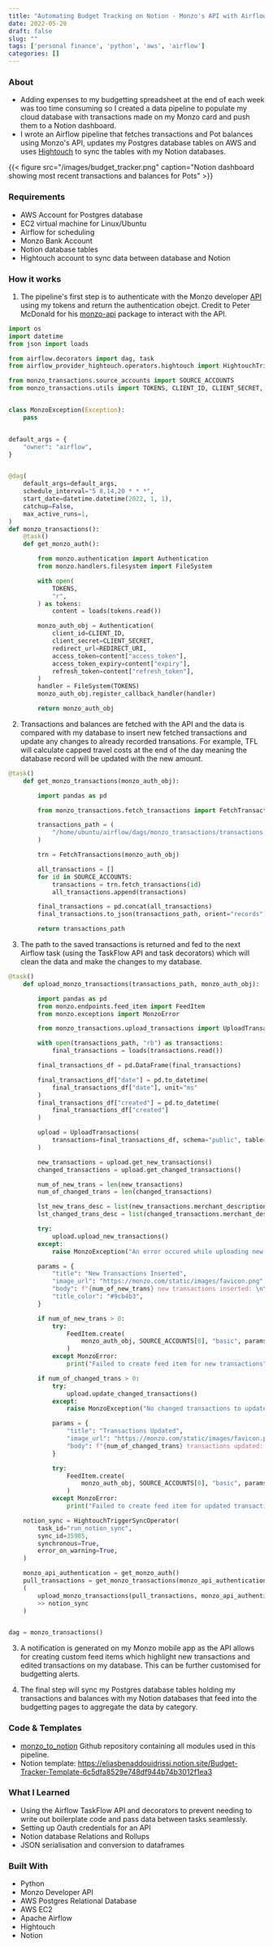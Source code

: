 ```yaml
---
title: "Automating Budget Tracking on Notion - Monzo's API with Airflow"
date: 2022-05-20
draft: false
slug: ""
tags: ['personal finance', 'python', 'aws', 'airflow']
categories: []
---
```


### About

- Adding expenses to my budgetting spreadsheet at the end of each week was too time consuming so I created a data pipeline to populate my cloud database with transactions made on my Monzo card and push them to a Notion dashboard. 
- I wrote an Airflow pipeline that fetches transactions and Pot balances using Monzo's API, updates my Postgres database tables on AWS and uses [Hightouch](https://hightouch.io/) to sync the tables with my Notion databases.


{{< figure src="/images/budget_tracker.png" caption="Notion dashboard showing most recent transactions and balances for Pots" >}}

### Requirements

- AWS Account for Postgres database 
- EC2 virtual machine for Linux/Ubuntu
- Airflow for scheduling
- Monzo Bank Account 
- Notion database tables 
- Hightouch account to sync data between database and Notion

### How it works

1) The pipeline's first step is to authenticate with the Monzo developer [API](https://developers.monzo.com) using my tokens and return the authentication obejct. Credit to Peter McDonald for his [monzo-api](https://github.com/petermcd/monzo-api) package to interact with the API.

```python
import os
import datetime
from json import loads

from airflow.decorators import dag, task
from airflow_provider_hightouch.operators.hightouch import HightouchTriggerSyncOperator

from monzo_transactions.source_accounts import SOURCE_ACCOUNTS
from monzo_transactions.utils import TOKENS, CLIENT_ID, CLIENT_SECRET, REDIRECT_URI


class MonzoException(Exception):
    pass


default_args = {
    "owner": "airflow",
}


@dag(
    default_args=default_args,
    schedule_interval="5 8,14,20 * * *",
    start_date=datetime.datetime(2022, 1, 1),
    catchup=False,
    max_active_runs=1,
)
def monzo_transactions():
    @task()
    def get_monzo_auth():

        from monzo.authentication import Authentication
        from monzo.handlers.filesystem import FileSystem

        with open(
            TOKENS,
            "r",
        ) as tokens:
            content = loads(tokens.read())

        monzo_auth_obj = Authentication(
            client_id=CLIENT_ID,
            client_secret=CLIENT_SECRET,
            redirect_url=REDIRECT_URI,
            access_token=content["access_token"],
            access_token_expiry=content["expiry"],
            refresh_token=content["refresh_token"],
        )
        handler = FileSystem(TOKENS)
        monzo_auth_obj.register_callback_handler(handler)

        return monzo_auth_obj
```


2) Transactions and balances are fetched with the API and the data is compared with my database to insert new fetched transactions and update any changes to already recorded transations. For example, TFL will calculate capped travel costs at the end of the day meaning the database record will be updated with the new amount.

```python
@task()
    def get_monzo_transactions(monzo_auth_obj):

        import pandas as pd

        from monzo_transactions.fetch_transactions import FetchTransactions

        transactions_path = (
            "/home/ubuntu/airflow/dags/monzo_transactions/transactions.json"
        )

        trn = FetchTransactions(monzo_auth_obj)

        all_transactions = []
        for id in SOURCE_ACCOUNTS:
            transactions = trn.fetch_transactions(id)
            all_transactions.append(transactions)

        final_transactions = pd.concat(all_transactions)
        final_transactions.to_json(transactions_path, orient="records")

        return transactions_path
```

3) The path to the saved transactions is returned and fed to the next Airflow task (using the TaskFlow API and task decorators) which will clean the data and make the changes to my database. 

```python
@task()
    def upload_monzo_transactions(transactions_path, monzo_auth_obj):

        import pandas as pd
        from monzo.endpoints.feed_item import FeedItem
        from monzo.exceptions import MonzoError

        from monzo_transactions.upload_transactions import UploadTransactions

        with open(transactions_path, "rb") as transactions:
            final_transactions = loads(transactions.read())

        final_transactions_df = pd.DataFrame(final_transactions)

        final_transactions_df["date"] = pd.to_datetime(
            final_transactions_df["date"], unit="ms"
        )
        final_transactions_df["created"] = pd.to_datetime(
            final_transactions_df["created"]
        )

        upload = UploadTransactions(
            transactions=final_transactions_df, schema="public", table="transactions"
        )

        new_transactions = upload.get_new_transactions()
        changed_transactions = upload.get_changed_transactions()

        num_of_new_trans = len(new_transactions)
        num_of_changed_trans = len(changed_transactions)

        lst_new_trans_desc = list(new_transactions.merchant_description)
        lst_changed_trans_desc = list(changed_transactions.merchant_description)

        try:
            upload.upload_new_transactions()
        except:
            raise MonzoException("An error occured while uploading new transactions")

        params = {
            "title": "New Transactions Inserted",
            "image_url": "https://monzo.com/static/images/favicon.png",
            "body": f"{num_of_new_trans} new transactions inserted: \n\n {str(lst_new_trans_desc).replace('[', '').replace(']', '')}",
            "title_color": "#9cb4b3",
        }

        if num_of_new_trans > 0:
            try:
                FeedItem.create(
                    monzo_auth_obj, SOURCE_ACCOUNTS[0], "basic", params, None
                )
            except MonzoError:
                print("Failed to create feed item for new transactions")

        if num_of_changed_trans > 0:
            try:
                upload.update_changed_transactions()
            except:
                raise MonzoException("No changed transactions to update")

            params = {
                "title": "Transactions Updated",
                "image_url": "https://monzo.com/static/images/favicon.png",
                "body": f"{num_of_changed_trans} transactions updated: \n\n {str(lst_changed_trans_desc).replace('[', '').replace(']', '')}",
            }

            try:
                FeedItem.create(
                    monzo_auth_obj, SOURCE_ACCOUNTS[0], "basic", params, None
                )
            except MonzoError:
                print("Failed to create feed item for updated transactions")

    notion_sync = HightouchTriggerSyncOperator(
        task_id="run_notion_sync",
        sync_id=35985,
        synchronous=True,
        error_on_warning=True,
    )

    monzo_api_authentication = get_monzo_auth()
    pull_transactions = get_monzo_transactions(monzo_api_authentication)
    (
        upload_monzo_transactions(pull_transactions, monzo_api_authentication)
        >> notion_sync
    )


dag = monzo_transactions()
```

3) A notification is generated on my Monzo mobile app as the API allows for creating custom feed items which highlight new transactions and edited transactions on my database. This can be further customised for budgetting alerts. 

2) The final step will sync my Postgres database tables holding my transactions and balances with my Notion databases that feed into the budgetting pages to aggregate the data by category.



### Code & Templates

- [monzo_to_notion](https://github.com/eliasbenaddou/monzo_to_notion) Github repository containing all modules used in this pipeline.
- Notion template: https://eliasbenaddouidrissi.notion.site/Budget-Tracker-Template-6c5dfa8529e748df944b74b3012f1ea3

### What I Learned

- Using the Airflow TaskFlow API and decorators to prevent needing to write out boilerplate code and pass data between tasks seamlessly.
- Setting up Oauth credentials for an API
- Notion database Relations and Rollups
- JSON serialisation and conversion to dataframes

### Built With
- Python 
- Monzo Developer API
- AWS Postgres Relational Database
- AWS EC2 
- Apache Airflow
- Hightouch
- Notion